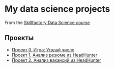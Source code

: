 # My data science projects
From the [Skillfactory Data Science course](https://skillfactory.ru)

## Проекты

* [Проект 0. Игра: Угадай число](https://github.com/SS-42/sf_data_science/tree/main/project_0)
* [Проект 1. Анализ резюме из HeadHunter](https://github.com/SS-42/sf_data_science/tree/main/project_1/project_1.ipynb)
* [Проект 2. Анализ вакансий из HeadHunter](https://github.com/SS-42/sf_data_science/tree/main/project_1/project_2.ipynb)